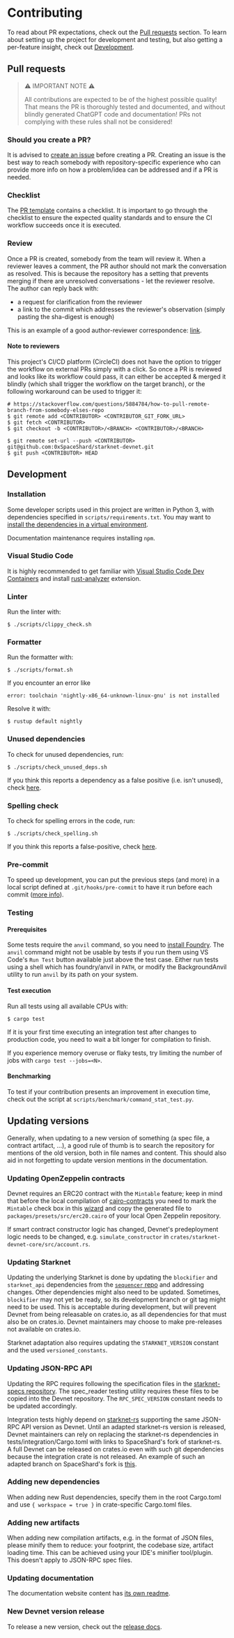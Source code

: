 # Contributing

To read about PR expectations, check out the [Pull requests](#pull-requests) section. To learn about setting up the project for development and testing, but also getting a per-feature insight, check out [Development](#development).

## Pull requests

> :warning: IMPORTANT NOTE :warning:
>
> All contributions are expected to be of the highest possible quality! That means the PR is thoroughly tested and documented, and without blindly generated ChatGPT code and documentation! PRs not complying with these rules shall not be considered!

### Should you create a PR?

It is advised to [create an issue](https://github.com/0xSpaceShard/starknet-devnet/issues/new/choose) before creating a PR. Creating an issue is the best way to reach somebody with repository-specific experience who can provide more info on how a problem/idea can be addressed and if a PR is needed.

### Checklist

The [PR template](pull_request_template.md) contains a checklist. It is important to go through the checklist to ensure the expected quality standards and to ensure the CI workflow succeeds once it is executed.

### Review

Once a PR is created, somebody from the team will review it. When a reviewer leaves a comment, the PR author should not mark the conversation as resolved. This is because the repository has a setting that prevents merging if there are unresolved conversations - let the reviewer resolve. The author can reply back with:

- a request for clarification from the reviewer
- a link to the commit which addresses the reviewer's observation (simply pasting the sha-digest is enough)

This is an example of a good author-reviewer correspondence: [link](https://github.com/0xSpaceShard/starknet-devnet/pull/310#discussion_r1457142002).

#### Note to reviewers

This project's CI/CD platform (CircleCI) does not have the option to trigger the workflow on external PRs simply with a click. So once a PR is reviewed and looks like its workflow could pass, it can either be accepted & merged it blindly (which shall trigger the workflow on the target branch), or the following workaround can be used to trigger it:

```
# https://stackoverflow.com/questions/5884784/how-to-pull-remote-branch-from-somebody-elses-repo
$ git remote add <CONTRIBUTOR> <CONTRIBUTOR_GIT_FORK_URL>
$ git fetch <CONTRIBUTOR>
$ git checkout -b <CONTRIBUTOR>/<BRANCH> <CONTRIBUTOR>/<BRANCH>

$ git remote set-url --push <CONTRIBUTOR> git@github.com:0xSpaceShard/starknet-devnet.git
$ git push <CONTRIBUTOR> HEAD
```

## Development

### Installation

Some developer scripts used in this project are written in Python 3, with dependencies specified in `scripts/requirements.txt`. You may want to [install the dependencies in a virtual environment](https://docs.python.org/3/library/venv.html#creating-virtual-environments).

Documentation maintenance requires installing `npm`.

### Visual Studio Code

It is highly recommended to get familiar with [Visual Studio Code Dev Containers](https://code.visualstudio.com/docs/devcontainers/create-dev-container#_dockerfile) and install [rust-analyzer](https://code.visualstudio.com/docs/languages/rust) extension.

### Linter

Run the linter with:

```
$ ./scripts/clippy_check.sh
```

### Formatter

Run the formatter with:

```
$ ./scripts/format.sh
```

If you encounter an error like

```
error: toolchain 'nightly-x86_64-unknown-linux-gnu' is not installed
```

Resolve it with:

```
$ rustup default nightly
```

### Unused dependencies

To check for unused dependencies, run:

```
$ ./scripts/check_unused_deps.sh
```

If you think this reports a dependency as a false positive (i.e. isn't unused), check [here](https://github.com/bnjbvr/cargo-machete#false-positives).

### Spelling check

To check for spelling errors in the code, run:

```
$ ./scripts/check_spelling.sh
```

If you think this reports a false-positive, check [here](https://crates.io/crates/typos-cli#false-positives).

### Pre-commit

To speed up development, you can put the previous steps (and more) in a local script defined at `.git/hooks/pre-commit` to have it run before each commit ([more info](https://git-scm.com/book/en/v2/Customizing-Git-Git-Hooks)).

### Testing

#### Prerequisites

Some tests require the `anvil` command, so you need to [install Foundry](https://book.getfoundry.sh/getting-started/installation). The `anvil` command might not be usable by tests if you run them using VS Code's `Run Test` button available just above the test case. Either run tests using a shell which has foundry/anvil in `PATH`, or modify the BackgroundAnvil utility to run `anvil` by its path on your system.

#### Test execution

Run all tests using all available CPUs with:

```
$ cargo test
```

If it is your first time executing an integration test after changes to production code, you need to wait a bit longer for compilation to finish.

If you experience memory overuse or flaky tests, try limiting the number of jobs with `cargo test --jobs=<N>`.

#### Benchmarking

To test if your contribution presents an improvement in execution time, check out the script at `scripts/benchmark/command_stat_test.py`.

## Updating versions

Generally, when updating to a new version of something (a spec file, a contract artifact, ...), a good rule of thumb is to search the repository for mentions of the old version, both in file names and content. This should also aid in not forgetting to update version mentions in the documentation.

### Updating OpenZeppelin contracts

Devnet requires an ERC20 contract with the `Mintable` feature; keep in mind that before the local compilation of [cairo-contracts](https://github.com/OpenZeppelin/cairo-contracts/) you need to mark the `Mintable` check box in this [wizard](https://wizard.openzeppelin.com/cairo) and copy the generated file to `packages/presets/src/erc20.cairo` of your local Open Zeppelin repository.

If smart contract constructor logic has changed, Devnet's predeployment logic needs to be changed, e.g. `simulate_constructor` in `crates/starknet-devnet-core/src/account.rs`.

### Updating Starknet

Updating the underlying Starknet is done by updating the `blockifier` and `starknet_api` dependencies from the [`sequencer` repo](https://github.com/starkware-libs/sequencer/) and addressing changes. Other dependencies might also need to be updated. Sometimes, `blockifier` may not yet be ready, so its development branch or git tag might need to be used. This is acceptable during development, but will prevent Devnet from being releasable on crates.io, as all dependencies for that must also be on crates.io. Devnet maintainers may choose to make pre-releases not available on crates.io.

Starknet adaptation also requires updating the `STARKNET_VERSION` constant and the used `versioned_constants`.

### Updating JSON-RPC API

Updating the RPC requires following the specification files in the [starknet-specs repository](https://github.com/starkware-libs/starknet-specs). The spec_reader testing utility requires these files to be copied into the Devnet repository. The `RPC_SPEC_VERSION` constant needs to be updated accordingly.

Integration tests highly depend on [starknet-rs](https://github.com/xJonathanLEI/starknet-rs) supporting the same JSON-RPC API version as Devnet. Until an adapted starknet-rs version is released, Devnet maintainers can rely on replacing the starknet-rs dependencies in tests/integration/Cargo.toml with links to SpaceShard's fork of starknet-rs. A full Devnet can be released on crates.io even with such git dependencies because the integration crate is not released. An example of such an adapted branch on SpaceShard's fork is [this](https://github.com/0xSpaceShard/starknet-rs/tree/rpc-0.9).

### Adding new dependencies

When adding new Rust dependencies, specify them in the root Cargo.toml and use `{ workspace = true }` in crate-specific Cargo.toml files.

### Adding new artifacts

When adding new compilation artifacts, e.g. in the format of JSON files, please minify them to reduce: your footprint, the codebase size, artifact loading time. This can be achieved using your IDE's minifier tool/plugin. This doesn't apply to JSON-RPC spec files.

### Updating documentation

The documentation website content has [its own readme](../website/README.md).

### New Devnet version release

To release a new version, check out the [release docs](../RELEASE.md).
